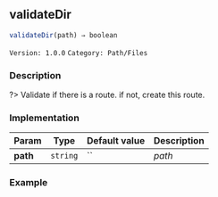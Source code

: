 ## validateDir 
  ```javascript
 validateDir(path) ⇒ boolean 
``` 

 ` Version: 1.0.0 ` 
` Category: Path/Files ` 

### Description 

?> Validate if there is a route. if not, create this route. 

### Implementation 

| Param | Type | Default value | Description | 
| --- | --- | --- | --- | 
| **path** | `string` | `` | _path_ | 

### Example 

 ```javascript 
  
 ```  

